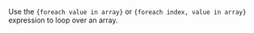 Use the `{foreach value in array}` or `{foreach index, value in array}` expression to loop over an array.